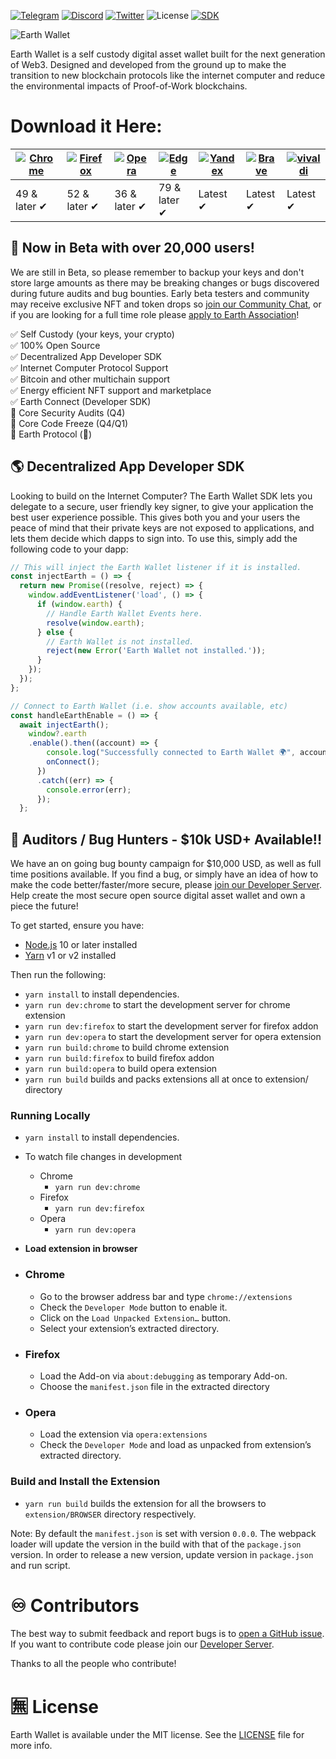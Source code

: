 [![Telegram](https://img.shields.io/badge/Live_Support-2CA5E0?style=flat&logo=telegram&logoColor=white)](https://t.me/earthwallet)
[![Discord](https://img.shields.io/badge/Developers-%237289DA.svg?style=flat&logo=discord&logoColor=white)](https://discord.gg/aemgEpMye3)
[![Twitter](https://img.shields.io/badge/Updates-%231DA1F2.svg?style=flat&logo=Twitter&logoColor=white)](https://twitter.com/earthwallet)
![License](https://img.shields.io/badge/Code-MIT%20Licence-blueviolet)
[![SDK](https://img.shields.io/npm/v/@earthwallet/keyring?color=success)](https://www.npmjs.com/package/@earthwallet/keyring)

![Earth Wallet](https://i.imgur.com/eIZaUbx.png)

Earth Wallet is a self custody digital asset wallet built for the next generation of Web3. Designed and developed from the ground up to make the transition to new blockchain protocols like the internet computer and reduce the environmental impacts of Proof-of-Work blockchains.

# Download it Here:

| [![Chrome](https://raw.github.com/alrra/browser-logos/master/src/chrome/chrome_48x48.png)](https://chrome.google.com/webstore/detail/earth-wallet/agkfnefiabmfpanochlcakggnkdfmmjd?hl=en&authuser=1) | [![Firefox](https://raw.github.com/alrra/browser-logos/master/src/firefox/firefox_48x48.png)](https://chrome.google.com/webstore/detail/earth-wallet/agkfnefiabmfpanochlcakggnkdfmmjd?hl=en&authuser=1) | [![Opera](https://raw.github.com/alrra/browser-logos/master/src/opera/opera_48x48.png)](https://chrome.google.com/webstore/detail/earth-wallet/agkfnefiabmfpanochlcakggnkdfmmjd?hl=en&authuser=1) | [![Edge](https://raw.github.com/alrra/browser-logos/master/src/edge/edge_48x48.png)](https://chrome.google.com/webstore/detail/earth-wallet/agkfnefiabmfpanochlcakggnkdfmmjd?hl=en&authuser=1) | [![Yandex](https://raw.github.com/alrra/browser-logos/master/src/yandex/yandex_48x48.png)](https://chrome.google.com/webstore/detail/earth-wallet/agkfnefiabmfpanochlcakggnkdfmmjd?hl=en&authuser=1) | [![Brave](https://raw.github.com/alrra/browser-logos/master/src/brave/brave_48x48.png)](https://chrome.google.com/webstore/detail/earth-wallet/agkfnefiabmfpanochlcakggnkdfmmjd?hl=en&authuser=1) | [![vivaldi](https://raw.github.com/alrra/browser-logos/master/src/vivaldi/vivaldi_48x48.png)](https://chrome.google.com/webstore/detail/earth-wallet/agkfnefiabmfpanochlcakggnkdfmmjd?hl=en&authuser=1) |
| --------------------------------------------------------------------------------------------- | ------------------------------------------------------------------------------------------------ | ------------------------------------------------------------------------------------------ | --------------------------------------------------------------------------------------- | --------------------------------------------------------------------------------------------- | ------------------------------------------------------------------------------------------ | ------------------------------------------------------------------------------------------------ |
| 49 & later ✔                                                                                  | 52 & later ✔                                                                                     | 36 & later ✔                                                                               | 79 & later ✔                                                                            | Latest ✔                                                                                      | Latest ✔                                                                                   | Latest ✔                                                                                         |

## 🎉 Now in Beta with over 20,000 users!

We are still in Beta, so please remember to backup your keys and don't store large amounts as there may be breaking changes or bugs discovered during future audits and bug bounties. Early beta testers and community may receive exclusive NFT and token drops so [join our Community Chat](https://t.me/earthwallet), or if you are looking for a full time role please [apply to Earth Association](https://discord.gg/aemgEpMye3)!

:white_check_mark: Self Custody (your keys, your crypto) <br/>
:white_check_mark: 100% Open Source <br/>
:white_check_mark: Decentralized App Developer SDK <br/>
:white_check_mark: Internet Computer Protocol Support <br/>
:white_check_mark: Bitcoin and other multichain support <br/>
:white_check_mark: Energy efficient NFT support and marketplace <br/>
:white_check_mark: Earth Connect (Developer SDK) <br/>
:black_square_button: Core Security Audits (Q4) <br/>
:black_square_button: Core Code Freeze (Q4/Q1) <br/>
:black_square_button: Earth Protocol (🙊)

## 🌎 Decentralized App Developer SDK

Looking to build on the Internet Computer? The Earth Wallet SDK lets you delegate to a secure, user friendly key signer, to give your application the best user experience possible. This gives both you and your users the peace of mind that their private keys are not exposed to applications, and lets them decide which dapps to sign into. To use this, simply add the following code to your dapp:

```js
// This will inject the Earth Wallet listener if it is installed.
const injectEarth = () => {
  return new Promise((resolve, reject) => {
    window.addEventListener('load', () => {
      if (window.earth) {
        // Handle Earth Wallet Events here.
        resolve(window.earth);
      } else {
        // Earth Wallet is not installed.
        reject(new Error('Earth Wallet not installed.'));
      }
    });
  });
};

// Connect to Earth Wallet (i.e. show accounts available, etc)
const handleEarthEnable = () => {
  await injectEarth();
    window?.earth
    .enable().then((account) => {
        console.log("Successfully connected to Earth Wallet 🌍", account);
        onConnect();
      })
      .catch((err) => {
        console.error(err);
      });
  };
```

## 🚀 Auditors / Bug Hunters - $10k USD+ Available!!

We have an on going bug bounty campaign for $10,000 USD, as well as full time positions available. If you find a bug, or simply have an idea of how to make the code better/faster/more secure, please [join our Developer Server](https://discord.gg/aemgEpMye3). Help create the most secure open source digital asset wallet and own a piece the future!

To get started, ensure you have:

- [Node.js](https://nodejs.org) 10 or later installed
- [Yarn](https://yarnpkg.com) v1 or v2 installed

Then run the following:

- `yarn install` to install dependencies.
- `yarn run dev:chrome` to start the development server for chrome extension
- `yarn run dev:firefox` to start the development server for firefox addon
- `yarn run dev:opera` to start the development server for opera extension
- `yarn run build:chrome` to build chrome extension
- `yarn run build:firefox` to build firefox addon
- `yarn run build:opera` to build opera extension
- `yarn run build` builds and packs extensions all at once to extension/ directory

### Running Locally

- `yarn install` to install dependencies.
- To watch file changes in development

  - Chrome
    - `yarn run dev:chrome`
  - Firefox
    - `yarn run dev:firefox`
  - Opera
    - `yarn run dev:opera`

- **Load extension in browser**

- ### Chrome

  - Go to the browser address bar and type `chrome://extensions`
  - Check the `Developer Mode` button to enable it.
  - Click on the `Load Unpacked Extension…` button.
  - Select your extension’s extracted directory.

- ### Firefox

  - Load the Add-on via `about:debugging` as temporary Add-on.
  - Choose the `manifest.json` file in the extracted directory

- ### Opera

  - Load the extension via `opera:extensions`
  - Check the `Developer Mode` and load as unpacked from extension’s extracted directory.

### Build and Install the Extension

- `yarn run build` builds the extension for all the browsers to `extension/BROWSER` directory respectively.

Note: By default the `manifest.json` is set with version `0.0.0`. The webpack loader will update the version in the build with that of the `package.json` version. In order to release a new version, update version in `package.json` and run script.

# ♾️ Contributors

The best way to submit feedback and report bugs is to [open a GitHub issue](https://github.com/earth-association/wallet/issues/new).
If you want to contribute code please join our [Developer Server](https://discord.gg/gmgPCBnvJd).

Thanks to all the people who contribute!

# 🈚 License

Earth Wallet is available under the MIT license. See the [LICENSE](LICENSE) file for more info.
